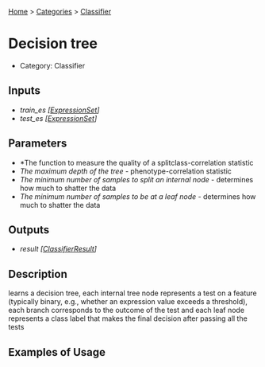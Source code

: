 
[Home](../../../index.html) > [Categories](../../index.html) > [Classifier](index.html)

# Decision tree

* Category: Classifier

## Inputs

* *train_es [[ExpressionSet](../../../data_types.html#expressionset)]*
* *test_es [[ExpressionSet](../../../data_types.html#expressionset)]*

## Parameters

* *The function to measure the quality of a splitclass-correlation statistic
* *The maximum depth of the tree* - phenotype-correlation statistic
* *The minimum number of samples to split an internal node* - determines how much to shatter the data
* *The minimum number of samples to be at a leaf node* - determines how much to shatter the data

## Outputs

* *result [[ClassifierResult](../../../data_types.html#classifierresult)]*

## Description

  learns a decision tree, each internal tree node represents a test on a feature (typically binary, e.g., whether an expression value exceeds a threshold), each branch corresponds to the outcome of the test and each leaf node represents a class label that makes the final decision after passing all the tests

## Examples of Usage
        